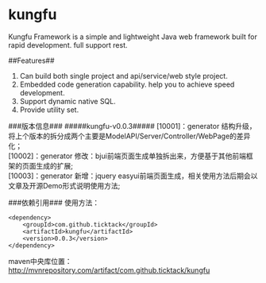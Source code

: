 # kungfu #
Kungfu Framework is a simple and lightweight Java web framework built for rapid development. full support rest.

##Features##
1. Can build both single project and api/service/web style project.
2. Embedded code generation capability. help you to achieve speed development.
3. Support dynamic native SQL.
4. Provide utility set.

###版本信息###
#####kungfu-v0.0.3#####
[10001]：generator 结构升级，将上个版本的拆分成两个主要是ModelAPI/Server/Controller/WebPage的差异化；<br>
[10002]：generator 修改：bjui前端页面生成单独拆出来，方便基于其他前端框架的页面生成的扩展;<br>
[10003]：generator 新增：jquery easyui前端页面生成，相关使用方法后期会以文章及开源Demo形式说明使用方法;<br>


###依赖引用###
使用方法：
```
<dependency>
    <groupId>com.github.ticktack</groupId>
    <artifactId>kungfu</artifactId>
    <version>0.0.3</version>
</dependency>
```
 
maven中央库位置：
http://mvnrepository.com/artifact/com.github.ticktack/kungfu
